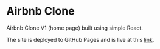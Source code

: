 # Airbnb Clone
Airbnb Clone V1 (home page) built using simple React. 

The site is deployed to GitHub Pages and is live at this [link](https://mrabhishekshrestha.github.io/airbnb-clone-1/).
